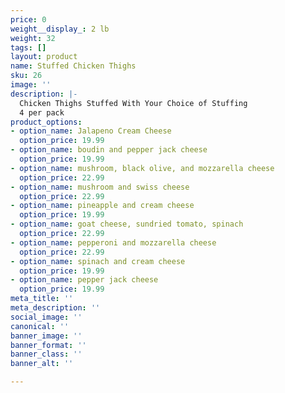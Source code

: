 ```yaml
---
price: 0
weight__display_: 2 lb
weight: 32
tags: []
layout: product
name: Stuffed Chicken Thighs
sku: 26
image: ''
description: |-
  Chicken Thighs Stuffed With Your Choice of Stuffing
  4 per pack
product_options:
- option_name: Jalapeno Cream Cheese
  option_price: 19.99
- option_name: boudin and pepper jack cheese
  option_price: 19.99
- option_name: mushroom, black olive, and mozzarella cheese
  option_price: 22.99
- option_name: mushroom and swiss cheese
  option_price: 22.99
- option_name: pineapple and cream cheese
  option_price: 19.99
- option_name: goat cheese, sundried tomato, spinach
  option_price: 22.99
- option_name: pepperoni and mozzarella cheese
  option_price: 22.99
- option_name: spinach and cream cheese
  option_price: 19.99
- option_name: pepper jack cheese
  option_price: 19.99
meta_title: ''
meta_description: ''
social_image: ''
canonical: ''
banner_image: ''
banner_format: ''
banner_class: ''
banner_alt: ''

---
```

